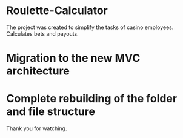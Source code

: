 # Roulette-Calculator

The project was created to simplify the tasks of casino employees. Calculates bets and payouts.

# Migration to the new MVC architecture

# Complete rebuilding of the folder and file structure

Thank you for watching.